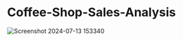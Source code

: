 # Coffee-Shop-Sales-Analysis
![Screenshot 2024-07-13 153340](https://github.com/user-attachments/assets/dbd1d71e-103c-4d8e-b75d-eacbc5a7f67d)
